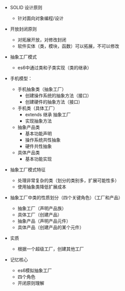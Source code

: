 - SOLID 设计原则
  - 针对面向对象编程/设计
- 开放封闭原则
  - 对拓展开放，对修改封闭
  - 软件实体（类，模块，函数）可以拓展，不可以修改
- 抽象工厂模式
  - es6中通过类和子类实现（类的继承）

- 手机模型：
  - 手机抽象类（抽象工厂）
    - 创建操作系统的抽象方法（接口）
    - 创建硬件的抽象方法（接口）
  - 手机类（具体工厂）
    - extends 继承 抽象工厂
    - 实现抽象方法
  - 抽象产品类
    - 基本功能声明
    - 操作系统共性抽象
    - 硬件共性抽象
  - 具体产品类
    - 基本功能实现

- 抽象工厂模式特征
  - 处理非常复杂的类（划分的类别多，扩展可能性多）
  - 使用抽象类降低扩展成本

- 抽象工厂中类的性质划分（四个关键角色）（工厂和产品）
  - 抽象工厂（声明产品族）
  - 具体工厂（创建产品）
  - 抽象产品（声明产品元件）
  - 具体产品（创建产品的某个元件）
- 实质
  - 根据一个超级工厂，创建其他工厂
- 记忆核心
  - es6模拟抽象工厂
  - 四个角色
  - 开闭原则理解